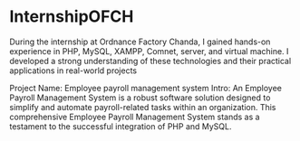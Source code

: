 # InternshipOFCH
During the internship at Ordnance Factory Chanda, I gained hands-on experience in PHP, MySQL, XAMPP, Comnet, server, and virtual machine. I developed a strong understanding of these technologies and their practical applications in real-world projects

Project Name: Employee payroll management system 
Intro: An Employee Payroll Management System is a robust software solution designed to simplify and automate payroll-related tasks within an organization.
This comprehensive Employee Payroll Management System stands as a testament to the successful integration of PHP and MySQL.
